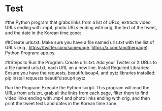 # Test
#the Python program that grabs links from a list of URLs, extracts video URLs ending with .mp4, photo URLs ending with orig, the text of the tweet, and the date in the Korean time zone:

##Create urls.txt: Make sure you have a file named urls.txt with the list of URLs (e.g., https://twitter.com/somepage, https://x.com/anotherpage).
Python Program: app.py

##Steps to Run the Program:
Create urls.txt: Add your Twitter or X URLs to a file named urls.txt, each URL on a new line.
Install Required Libraries: Ensure you have the requests, beautifulsoup4, and pytz libraries installed:
pip install requests beautifulsoup4 pytz

Run the Program: Execute the Python script.
This program will read the URLs from urls.txt, grab all the links from each page, filter them to find video links ending with .mp4 and photo links ending with orig, and then print the tweet texts and dates in the Korean time zone.
